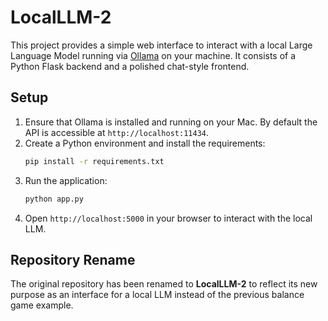 # LocalLLM-2

This project provides a simple web interface to interact with a local Large Language Model running via [Ollama](https://github.com/jmorganca/ollama) on your machine. It consists of a Python Flask backend and a polished chat-style frontend.

## Setup

1. Ensure that Ollama is installed and running on your Mac. By default the API is accessible at `http://localhost:11434`.
2. Create a Python environment and install the requirements:
   ```bash
   pip install -r requirements.txt
   ```
3. Run the application:
   ```bash
   python app.py
   ```
4. Open `http://localhost:5000` in your browser to interact with the local LLM.

## Repository Rename

The original repository has been renamed to **LocalLLM-2** to reflect its new purpose as an interface for a local LLM instead of the previous balance game example.
